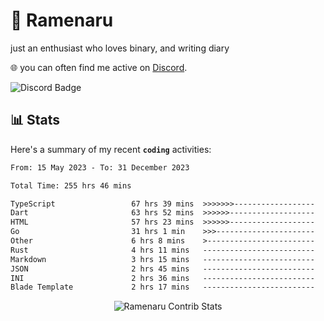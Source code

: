 # 🍜 Ramenaru
just an enthusiast who loves binary, and writing diary

🌐 you can often find me active on [Discord](https://discordapp.com/users/503291004200157185).

![Discord Badge](https://dcbadge.vercel.app/api/shield/503291004200157185)

## 📊 Stats

Here's a summary of my recent **`coding`** activities:

<!--START_SECTION:waka-->

```txt
From: 15 May 2023 - To: 31 December 2023

Total Time: 255 hrs 46 mins

TypeScript                 67 hrs 39 mins  >>>>>>>------------------   26.45 %
Dart                       63 hrs 52 mins  >>>>>>-------------------   24.97 %
HTML                       57 hrs 23 mins  >>>>>>-------------------   22.44 %
Go                         31 hrs 1 min    >>>----------------------   12.13 %
Other                      6 hrs 8 mins    >------------------------   02.40 %
Rust                       4 hrs 11 mins   -------------------------   01.64 %
Markdown                   3 hrs 15 mins   -------------------------   01.28 %
JSON                       2 hrs 45 mins   -------------------------   01.08 %
INI                        2 hrs 36 mins   -------------------------   01.02 %
Blade Template             2 hrs 17 mins   -------------------------   00.90 %
```

<!--END_SECTION:waka-->

<div style="text-align: center;">
   <img align="center" src="https://github-readme-streak-stats.herokuapp.com/?user=Ramenaru&theme=dark&card_width=520" alt="Ramenaru Contrib Stats" />
</div>



